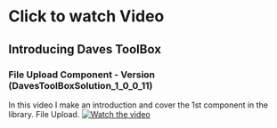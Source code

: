 # Click to watch Video
## Introducing Daves ToolBox


### File Upload Component - Version (DavesToolBoxSolution_1_0_0_11)
In this video I make an introduction and cover the 1st component in the library. File Upload.
[![Watch the video](https://img.youtube.com/vi/QXxw4yp_Evs/0.jpg)](https://www.youtube.com/embed/QXxw4yp_Evs)
